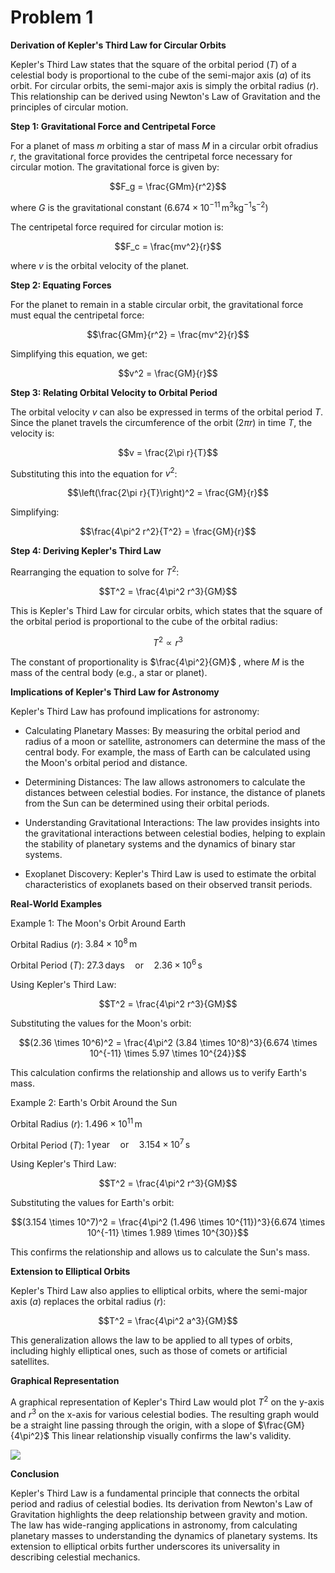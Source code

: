 # Problem 1

**Derivation of Kepler's Third Law for Circular Orbits**

Kepler's Third Law states that the square of the orbital period $(T)$ of a celestial body is proportional to the cube of the semi-major axis $(a)$ of its orbit. For circular orbits, the semi-major axis is simply the orbital radius $(r)$. This relationship can be derived using Newton's Law of Gravitation and the principles of circular motion.

**Step 1: Gravitational Force and Centripetal Force**

For a planet of mass $m$ orbiting a star of mass $M$ in a circular orbit ofradius 
$r$, the gravitational force provides the centripetal force necessary for circular motion. The gravitational force is given by:

$$F_g = \frac{GMm}{r^2}$$

where $G$ is the gravitational constant $(6.674 \times 10^{-11} \, \mathrm{m}^3 \mathrm{kg}^{-1} \mathrm{s}^{-2})$

The centripetal force required for circular motion is:

$$F_c = \frac{mv^2}{r}$$

where $v$ is the orbital velocity of the planet.

**Step 2: Equating Forces**

For the planet to remain in a stable circular orbit, the gravitational force must equal the centripetal force:

$$\frac{GMm}{r^2} = \frac{mv^2}{r}$$

Simplifying this equation, we get:

$$v^2 = \frac{GM}{r}$$

**Step 3: Relating Orbital Velocity to Orbital Period**

The orbital velocity $v$ can also be expressed in terms of the orbital period 
$T$. Since the planet travels the circumference of the orbit $(2πr)$ in time 
$T$, the velocity is:

$$v = \frac{2\pi r}{T}$$

Substituting this into the equation for $v^2$:

$$\left(\frac{2\pi r}{T}\right)^2 = \frac{GM}{r}$$

Simplifying:

$$\frac{4\pi^2 r^2}{T^2} = \frac{GM}{r}$$

**Step 4: Deriving Kepler's Third Law**

Rearranging the equation to solve for $T^2$:

$$T^2 = \frac{4\pi^2 r^3}{GM}$$

This is Kepler's Third Law for circular orbits, which states that the square of the orbital period is proportional to the cube of the orbital radius:

$$T^2 \propto r^3$$

The constant of proportionality is $\frac{4\pi^2}{GM}$ , where $M$ is the mass of the central body (e.g., a star or planet).

**Implications of Kepler's Third Law for Astronomy**

Kepler's Third Law has profound implications for astronomy:

- Calculating Planetary Masses: By measuring the orbital period and radius of a moon or satellite, astronomers can determine the mass of the central body. For example, the mass of Earth can be calculated using the Moon's orbital period and distance.

- Determining Distances: The law allows astronomers to calculate the distances between celestial bodies. For instance, the distance of planets from the Sun can be determined using their orbital periods.

- Understanding Gravitational Interactions: The law provides insights into the gravitational interactions between celestial bodies, helping to explain the stability of planetary systems and the dynamics of binary star systems.

- Exoplanet Discovery: Kepler's Third Law is used to estimate the orbital characteristics of exoplanets based on their observed transit periods.

**Real-World Examples**

Example 1: The Moon's Orbit Around Earth

Orbital Radius $(r)$: $3.84 \times 10^8 \, \mathrm{m}$

Orbital Period $(T)$: $27.3 \, \mathrm{days} \quad \mathrm{or} \quad 2.36 \times 10^6 \, \mathrm{s}$

Using Kepler's Third Law:

$$T^2 = \frac{4\pi^2 r^3}{GM}$$

Substituting the values for the Moon's orbit:

$$(2.36 \times 10^6)^2 = \frac{4\pi^2 (3.84 \times 10^8)^3}{6.674 \times 10^{-11} \times 5.97 \times 10^{24}}$$

This calculation confirms the relationship and allows us to verify Earth's mass.

Example 2: Earth's Orbit Around the Sun

Orbital Radius $(r)$: $1.496 \times 10^{11} \, \mathrm{m}$

Orbital Period $(T)$:  $1 \, \mathrm{year} \quad \mathrm{or} \quad 3.154 \times 10^7 \, \mathrm{s}$

Using Kepler's Third Law:

$$T^2 = \frac{4\pi^2 r^3}{GM}$$

Substituting the values for Earth's orbit:

$$(3.154 \times 10^7)^2 = \frac{4\pi^2 (1.496 \times 10^{11})^3}{6.674 \times 10^{-11} \times 1.989 \times 10^{30}}$$

This confirms the relationship and allows us to calculate the Sun's mass.

**Extension to Elliptical Orbits**

Kepler's Third Law also applies to elliptical orbits, where the semi-major axis $(a)$ replaces the orbital radius $(r)$:


$$T^2 = \frac{4\pi^2 a^3}{GM}$$


This generalization allows the law to be applied to all types of orbits, including highly elliptical ones, such as those of comets or artificial satellites.

**Graphical Representation**

A graphical representation of Kepler's Third Law would plot $T^2$ on the y-axis and $r^3$ on the x-axis for various celestial bodies. The resulting graph would be a straight line passing through the origin, with a slope of $\frac{GM}{4\pi^2}$ This linear relationship visually confirms the law's validity.

![
](image.png)

**Conclusion**

Kepler's Third Law is a fundamental principle that connects the orbital period and radius of celestial bodies. Its derivation from Newton's Law of Gravitation highlights the deep relationship between gravity and motion. The law has wide-ranging applications in astronomy, from calculating planetary masses to understanding the dynamics of planetary systems. Its extension to elliptical orbits further underscores its universality in describing celestial mechanics.

